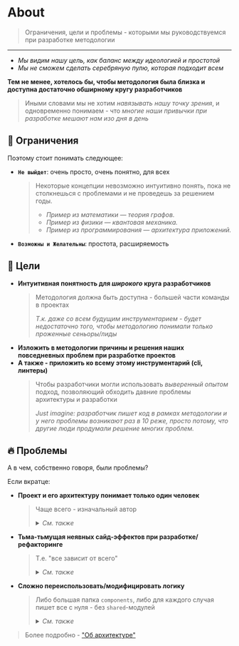 # About

> Ограничения, цели и проблемы - которыми мы руководствуемся при разработке методологии

---

- *Мы видим нашу цель, как баланс между идеологией и простотой*
- *Мы не сможем сделать серебряную пулю, которая подходит всем*

**Тем не менее, хотелось бы, чтобы методология была близка и доступна достаточно обширному кругу разработчиков**

> Иными словами мы не хотим *навязывать нашу точку зрения*, и одновременно понимаем - что *многие наши привычки при разработке мешают нам изо дня в день*

## 🚫 Ограничения
Поэтому стоит понимать следующее:

- **`Не выйдет`**: очень просто, очень понятно, для всех
    > Некоторые концепции невозможно интуитивно понять, пока не столкнешься с проблемами и не проведешь за решением годы.
    > - *Пример из математики — теория графов.*
    > - *Пример из физики — квантовая механика.*
    > - *Пример из программирования — архитектура приложений.*
- **`Возможны и Желательны`**: простота, расширяемость

## 🎯 Цели
- **Интуитивная понятность для *широкого* круга разработчиков**
    > Методология должна быть доступна - большей части команды в проектах
    >
    > *Т.к. даже со всем будущим инструментарием - будет недостаточно того, чтобы методологию понимали только проженные сеньоры/лиды*
- **Изложить в методологии причины и решения наших повседневных проблем при разработке проектов**
- **А также - приложить ко всему этому инструментарий (cli, линтеры)**
    > Чтобы разработчики могли использовать *выверенный опытом* подход, позволяющий обходить давние проблемы архитектуры и разработки
    >
    > *Just imagine: разработчик пишет код в рамках методологии и у него проблемы возникают раз в 10 реже, просто потому, что другие люди продумали решение многих проблем.*

## 🔥 Проблемы
А в чем, собственно говоря, были проблемы?

Если вкратце:
- **Проект и его архитектуру понимает только один человек**
  > Чаще всего - изначальный автор
  >
  > <details>
  > <summary><i>См. также</i></summary>
  >
  > - *"Сложно добавить человека в разработку"*
  > - *"На каждую проблему - у каждого свое мнение как обходить" (позавидуем ангуляру)*
  > - *"Не понимаю что происходит в этом большом куске монолита"*
  > - *и т.д.*
  > </details>

- **Тьма-тьмущая неявных сайд-эффектов при разработке/рефакторинге**
  > Т.е. "все зависит от всего"
  >
  > <details>
  > <summary><i>См. также</i></summary>
  >
  > - *"Фича импортит фичу"*
  > - *"Я обновил(а) стор одной страницы, а отвалился функционал на другой"*
  > - *"Логика размазана по всему приложению, и невозможно отследить - где начало, где конец"*
  > - *и т.д.*
  > </details>

- **Сложно переиспользовать/модифицировать логику**
  > Либо большая папка `components`, либо для каждого случая пишет все с нуля - без `shared`-модулей
  >
  > <details>
  > <summary><i>См. также</i></summary>
  >
  > - *"У меня в проекте есть n-реализаций одной и той же бизнес-логики, за что приходится ежедневно расплачиваться"*
  > - *"В проекте есть 6 разных компонентов кнопки/попапа/..."*
  > - *"Свалка хелперов"*
  > - *и т.д.*
  > </details>

> Более подробно - ["Об архитектуре"](./architecture.md)

